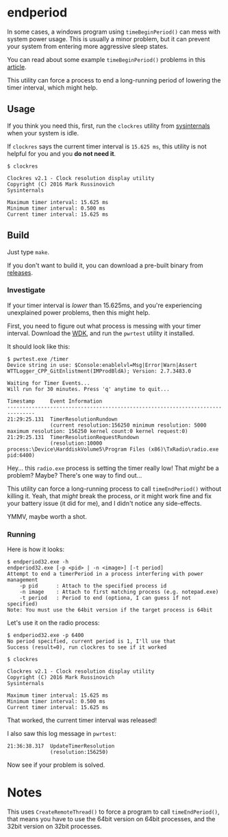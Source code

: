 # endperiod

In some cases, a windows program using `timeBeginPeriod()` can mess with system
power usage. This is usually a minor problem, but it can prevent your system
from entering more aggressive sleep states.

You can read about some example `timeBeginPeriod()` problems in this
[article](https://randomascii.wordpress.com/2013/07/08/windows-timer-resolution-megawatts-wasted/).

This utility can force a process to end a long-running period of lowering the
timer interval, which might help.

## Usage

If you think you need this, first, run the `clockres` utility from
[sysinternals](https://learn.microsoft.com/en-us/sysinternals/downloads/clockres)
when your system is idle.

If `clockres` says the current timer interval is `15.625 ms`, this utility is
not helpful for you and you **do not need it**.

```
$ clockres

Clockres v2.1 - Clock resolution display utility
Copyright (C) 2016 Mark Russinovich
Sysinternals

Maximum timer interval: 15.625 ms
Minimum timer interval: 0.500 ms
Current timer interval: 15.625 ms
```

## Build

Just type `make`.

If you don't want to build it, you can download a pre-built binary from
[releases](https://github.com/taviso/endperiod/releases).

### Investigate

If your timer interval is *lower* than 15.625ms, and you're experiencing
unexplained power problems, then this might help.

First, you need to figure out what process is messing with your timer
interval. Download the
[WDK](https://learn.microsoft.com/en-us/windows-hardware/drivers/download-the-wdk),
and run the `pwrtest` utility it installed.

It should look like this:

```
$ pwrtest.exe /timer
Device string in use: $Console:enablelvl=Msg|Error|Warn|Assert
WTTLogger_CPP_GitEnlistment(IMProdBldA); Version: 2.7.3483.0

Waiting for Timer Events...
Will run for 30 minutes. Press 'q' anytime to quit...

Timestamp     Event Information
-------------------------------------------------------------------------------
21:29:25.131  TimerResolutionRundown
              (current resolution:156250 minimum resolution: 5000 maximum resolution: 156250 kernel count:0 kernel request:0)
21:29:25.131  TimerResolutionRequestRundown
              (resolution:10000 process:\Device\HarddiskVolume5\Program Files (x86)\TxRadio\radio.exe pid:6400)
```

Hey... this `radio.exe` process is setting the timer really low! That *might*
be a problem? Maybe? There's one way to find out...

This utility can force a long-running process to call `timeEndPeriod()` without
killing it. Yeah, that *might* break the process, *or* it might work fine and
fix your battery issue (it did for me), and I didn't notice any side-effects.

YMMV, maybe worth a shot.

### Running

Here is how it looks:

```
$ endperiod32.exe -h
endperiod32.exe [-p <pid> | -n <image>] [-t period]
Attempt to end a timerPeriod in a process interfering with power management
    -p pid      : Attach to the specified process id
    -n image    : Attach to first matching process (e.g. notepad.exe)
    -t period   : Period to end (optiona, I can guess if not specified)
Note: You must use the 64bit version if the target process is 64bit
```

Let's use it on the radio process:

```
$ endperiod32.exe -p 6400
No period specified, current period is 1, I'll use that
Success (result=0), run clockres to see if it worked
```

```
$ clockres

Clockres v2.1 - Clock resolution display utility
Copyright (C) 2016 Mark Russinovich
Sysinternals

Maximum timer interval: 15.625 ms
Minimum timer interval: 0.500 ms
Current timer interval: 15.625 ms
```

That worked, the current timer interval was released!

I also saw this log message in `pwrtest`:

```
21:36:38.317  UpdateTimerResolution
              (resolution:156250)
```

Now see if your problem is solved.

# Notes

This uses `CreateRemoteThread()` to force a program to call `timeEndPeriod()`,
that means you have to use the 64bit version on 64bit processes, and the 32bit
version on 32bit processes.

